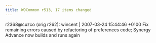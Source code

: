 ```yaml
---
title: WOCommon r513, 17 items changed
---
```


r2368@cuzco (orig r262): wincent | 2007-03-24 15:44:46 +0100 Fix remaining errors caused by refactoring of preferences code; Synergy Advance now builds and runs again
